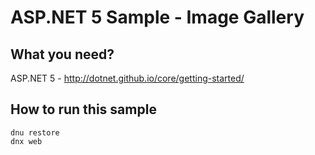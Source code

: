 # ASP.NET 5 Sample - Image Gallery

## What you need?

ASP.NET 5 - http://dotnet.github.io/core/getting-started/

## How to run this sample

```
dnu restore
dnx web
```

